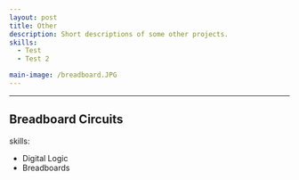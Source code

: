 ```yaml
---
layout: post
title: Other
description: Short descriptions of some other projects.
skills:
  - Test
  - Test 2

main-image: /breadboard.JPG
---
```


---

## Breadboard Circuits
skills:
  - Digital Logic
  - Breadboards

